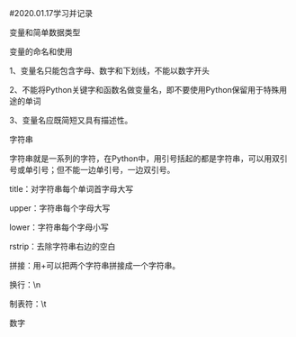 #2020.01.17学习并记录

变量和简单数据类型

变量的命名和使用

1、变量名只能包含字母、数字和下划线，不能以数字开头

2、不能将Python关键字和函数名做变量名，即不要使用Python保留用于特殊用途的单词

3、变量名应既简短又具有描述性。

字符串

字符串就是一系列的字符，在Python中，用引号括起的都是字符串，可以用双引号或单引号；但不能一边单引号，一边双引号。

title：对字符串每个单词首字母大写

upper：字符串每个字母大写

lower：字符串每个字母小写

rstrip：去除字符串右边的空白

拼接：用+可以把两个字符串拼接成一个字符串。

换行：\n

制表符：\t


数字
